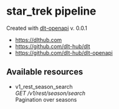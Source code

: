 # star_trek pipeline

Created with [dlt-openapi](https://github.com/dlt-hub/dlt-openapi) v. 0.0.1

* https://dlthub.com
* https://github.com/dlt-hub/dlt
* https://github.com/dlt-hub/dlt-openapi

## Available resources
* v1_rest_season_search  
  _GET /v1/rest/season/search_  
Pagination over seasons